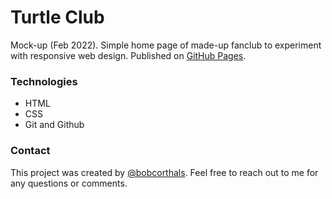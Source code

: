 # Turtle Club

Mock-up (Feb 2022). Simple home page of made-up fanclub to experiment with responsive web design. Published on [GitHub Pages](https://bobcorthals.github.io/turtle-club/).

### Technologies

* HTML
* CSS
* Git and Github

### Contact

This project was created by [@bobcorthals](https://github.com/bobcorthals). Feel free to reach out to me for any questions or comments.